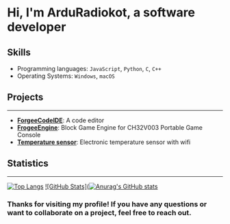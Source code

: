 
# Hi, I'm ArduRadiokot, a software developer 

## Skills

* Programming languages: `JavaScript`, `Python`, `C`, `C++`
* Operating Systems: `Windows`, `macOS`

## Projects
------------

* [**ForgeeCodeIDE**](https://github.com/ArduRadioKot/ForgeeCodeIDE): A code editor
* [**FrogeeEngine**](https://github.com/ArduRadioKot/ForgeeEngine): Block Game Engine for CH32V003 Portable Game Console
* [**Temperature sensor**](https://github.com/ArduRadioKot/Temperature-sensor): Electronic temperature sensor with wifi

## Statistics
--------------


 [![Top Langs](https://github-readme-stats.vercel.app/api/top-langs/?username=ArduRadioKot&layout=compact)](https://github.com/ArduRadioKot)     [![GitHub Stats](![Anurag's GitHub stats](https://github-readme-stats.vercel.app/api?username=anuraghazra&show_icons=true&theme=radical)](https://github.com/ArduRadioKot)

### Thanks for visiting my profile! If you have any questions or want to collaborate on a project, feel free to reach out.
